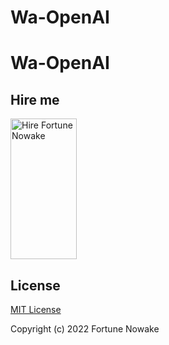 # Wa-OpenAI
# Wa-OpenAI


## Hire me
<a href="https://wa.me/263775914054" target="_blank"><img src="https://www.nowakee.com/oodsitir/2023/02/image.png" alt="Hire Fortune Nowake" height="225" width="106"></a>

## License
[MIT License](https://www.nowake.com/blob/main/LICENSE)

Copyright (c) 2022 Fortune Nowake
